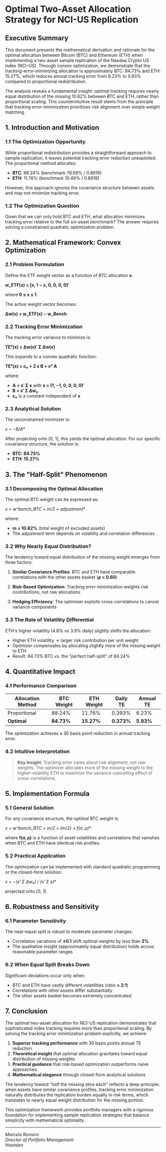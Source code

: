 # Optimal Two-Asset Allocation Strategy for NCI-US Replication

## Executive Summary

This document presents the mathematical derivation and rationale for the optimal allocation between Bitcoin (BTC) and Ethereum (ETH) when implementing a two-asset sample replication of the Nasdaq Crypto US index (NCI-US). Through convex optimization, we demonstrate that the tracking-error-minimizing allocation is approximately BTC: 84.73% and ETH: 15.27%, which reduces annual tracking error from 6.23% to 5.93% compared to proportional redistribution.

The analysis reveals a fundamental insight: optimal tracking requires nearly equal distribution of the missing 10.82% between BTC and ETH, rather than proportional scaling. This counterintuitive result stems from the principle that tracking error minimization prioritizes risk alignment over simple weight matching.

## 1. Introduction and Motivation

### 1.1 The Optimization Opportunity

While proportional redistribution provides a straightforward approach to sample replication, it leaves potential tracking error reduction unexploited. The proportional method allocates:
- **BTC**: 88.24% (benchmark 78.69% / 0.8918)
- **ETH**: 11.76% (benchmark 10.49% / 0.8918)

However, this approach ignores the covariance structure between assets and may not minimize tracking error.

### 1.2 The Optimization Question

Given that we can only hold BTC and ETH, what allocation minimizes tracking error relative to the full six-asset benchmark? The answer requires solving a constrained quadratic optimization problem.

## 2. Mathematical Framework: Convex Optimization

### 2.1 Problem Formulation

Define the ETF weight vector as a function of BTC allocation **x**:

**w_ETF(x) = [x, 1 − x, 0, 0, 0, 0]′**

where **0 ≤ x ≤ 1**.

The active weight vector becomes:

**Δw(x) = w_ETF(x) − w_Bench**

### 2.2 Tracking Error Minimization

The tracking error variance to minimize is:

**TE²(x) = Δw(x)′ Σ Δw(x)**

This expands to a convex quadratic function:

**TE²(x) = c₀ + 2 x B + x² A**

where:
- **A = s′ Σ s** with **s = (1, −1, 0, 0, 0, 0)′**
- **B = s′ Σ Δw₀**
- **c₀** is a constant independent of **x**

### 2.3 Analytical Solution

The unconstrained minimizer is:

**x* = −B/A**

After projecting onto [0, 1], this yields the optimal allocation. For our specific covariance structure, the solution is:
- **BTC: 84.73%**
- **ETH: 15.27%**

## 3. The "Half-Split" Phenomenon

### 3.1 Decomposing the Optimal Allocation

The optimal BTC weight can be expressed as:

**x* = w^bench_BTC + m/2 + adjustment**

where:
- **m = 10.82%** (total weight of excluded assets)
- The adjustment term depends on volatility and correlation differences

### 3.2 Why Nearly Equal Distribution?

The tendency toward equal distribution of the missing weight emerges from three factors:

1. **Similar Covariance Profiles**: BTC and ETH have comparable correlations with the other assets basket (**ρ = 0.60**)

2. **Risk-Based Optimization**: Tracking error minimization weights risk contributions, not raw allocations

3. **Hedging Efficiency**: The optimizer exploits cross-correlations to cancel variance components

### 3.3 The Role of Volatility Differential

ETH's higher volatility (4.8% vs 3.9% daily) slightly shifts the allocation:
- Higher ETH volatility → larger risk contribution per unit weight
- Optimizer compensates by allocating slightly more of the missing weight to ETH
- Result: 84.73% BTC vs. the "perfect half-split" of 84.24%

## 4. Quantitative Impact

### 4.1 Performance Comparison

| Allocation Method | BTC Weight | ETH Weight | Daily TE | Annual TE |
|-------------------|------------|------------|----------|-----------|
| Proportional      | 88.24%     | 11.76%     | 0.393%   | 6.23%     |
| **Optimal**       | **84.73%** | **15.27%** | **0.373%** | **5.93%** |

The optimization achieves a 30 basis point reduction in annual tracking error.

### 4.2 Intuitive Interpretation

> **Key Insight**: Tracking error cares about risk alignment, not raw weights. The optimizer allocates more of the missing weight to the higher-volatility ETH to maximize the variance-cancelling effect of cross-correlations.

## 5. Implementation Formula

### 5.1 General Solution

For any covariance structure, the optimal BTC weight is:

**x* = w^bench_BTC + m/2 + (m/2) × f(σ, ρ)**

where **f(σ, ρ)** is a function of asset volatilities and correlations that vanishes when BTC and ETH have identical risk profiles.

### 5.2 Practical Application

The optimization can be implemented with standard quadratic programming or the closed-form solution:

**x* = −(s′ Σ Δw₀) / (s′ Σ s)**

projected onto [0, 1].

## 6. Robustness and Sensitivity

### 6.1 Parameter Sensitivity

The near-equal split is robust to moderate parameter changes:
- Correlation variations of **±0.1** shift optimal weights by less than **2%**
- The qualitative insight (approximately equal distribution) holds across reasonable parameter ranges

### 6.2 When Equal Split Breaks Down

Significant deviations occur only when:
- BTC and ETH have vastly different volatilities (ratio **> 2:1**)
- Correlations with other assets differ substantially
- The other assets basket becomes extremely concentrated

## 7. Conclusion

The optimal two-asset allocation for NCI-US replication demonstrates that sophisticated index tracking requires more than proportional scaling. By solving the tracking error minimization problem explicitly, we achieve:

1. **Superior tracking performance** with 30 basis points annual TE reduction
2. **Theoretical insight** that optimal allocation gravitates toward equal distribution of missing weights
3. **Practical guidance** that risk-based optimization outperforms naive approaches
4. **Mathematical elegance** through closed-form analytical solutions

The tendency toward "half the missing slice each" reflects a deep principle: when assets have similar covariance profiles, tracking error minimization naturally distributes the replication burden equally in risk terms, which translates to nearly equal weight distribution for the missing portion.

This optimization framework provides portfolio managers with a rigorous foundation for implementing sample replication strategies that balance simplicity with mathematical optimality.

---

*Marcelo Romero*  
*Director of Portfolio Management*  
*Hashdex*